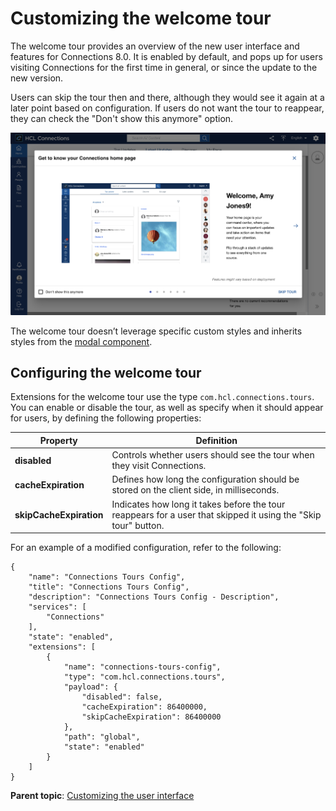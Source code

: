 # Customizing the welcome tour

The welcome tour provides an overview of the new user interface and features for Connections 8.0. It is enabled by default, and pops up for users visiting Connections for the first time in general, or since the update to the new version.

Users can skip the tour then and there, although they would see it again at a later point based on configuration. If users do not want the tour to reappear, they can check the "Don't show this anymore" option.

![Welcome Tour](images/welcome-tour.png)

The welcome tour doesn’t leverage specific custom styles and inherits styles from the [modal component](customizing-look-and-feel.md#modals).

## Configuring the welcome tour

Extensions for the welcome tour use the type `com.hcl.connections.tours`. You can enable or disable the tour, as well as specify when it should appear for users, by defining the following properties:

|Property|Definition|
|---------|-----------|
|**disabled**|Controls whether users should see the tour when they visit Connections.|
|**cacheExpiration**|Defines how long the configuration should be stored on the client side, in milliseconds.|
|**skipCacheExpiration**|Indicates how long it takes before the tour reappears for a user that skipped it using the "Skip tour" button.|

For an example of a modified configuration, refer to the following:

```
{
    "name": "Connections Tours Config",
    "title": "Connections Tours Config",
    "description": "Connections Tours Config - Description",
    "services": [
        "Connections"
    ],
    "state": "enabled",
    "extensions": [
        {
            "name": "connections-tours-config",
            "type": "com.hcl.connections.tours",
            "payload": {
                "disabled": false,
                "cacheExpiration": 86400000,
                "skipCacheExpiration": 86400000
            },
            "path": "global",
            "state": "enabled"
        }
    ]
}
```


**Parent topic**: [Customizing the user interface](t_admin_common_customize_main.md)